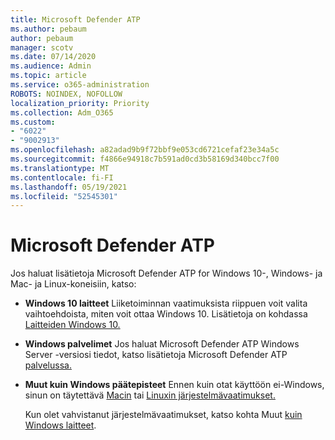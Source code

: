 ```yaml
---
title: Microsoft Defender ATP
ms.author: pebaum
author: pebaum
manager: scotv
ms.date: 07/14/2020
ms.audience: Admin
ms.topic: article
ms.service: o365-administration
ROBOTS: NOINDEX, NOFOLLOW
localization_priority: Priority
ms.collection: Adm_O365
ms.custom:
- "6022"
- "9002913"
ms.openlocfilehash: a82adad9b9f72bbf9e053cd6721cefaf23e34a5c
ms.sourcegitcommit: f4866e94918c7b591ad0cd3b58169d340bcc7f00
ms.translationtype: MT
ms.contentlocale: fi-FI
ms.lasthandoff: 05/19/2021
ms.locfileid: "52545301"
---
```

# <a name="onboarding-microsoft-defender-atp"></a>Microsoft Defender ATP

Jos haluat lisätietoja Microsoft Defender ATP for Windows 10-, Windows- ja Mac- ja Linux-koneisiin, katso: 

- **Windows 10 laitteet** Liiketoiminnan vaatimuksista riippuen voit valita vaihtoehdoista, miten voit ottaa Windows 10. Lisätietoja on kohdassa [Laitteiden Windows 10.](/windows/security/threat-protection/microsoft-defender-atp/configure-endpoints) 

- **Windows palvelimet** Jos haluat Microsoft Defender ATP Windows Server -versiosi tiedot, katso lisätietoja Microsoft Defender ATP [palvelussa.](/windows/security/threat-protection/microsoft-defender-atp/configure-server-endpoints)

- **Muut kuin Windows päätepisteet**  Ennen kuin otat käyttöön ei-Windows, sinun on täytettävä [Macin](/windows/security/threat-protection/microsoft-defender-atp/microsoft-defender-atp-mac#system-requirements) tai [Linuxin järjestelmävaatimukset.](/windows/security/threat-protection/microsoft-defender-atp/microsoft-defender-atp-linux#system-requirements)

    Kun olet vahvistanut järjestelmävaatimukset, katso kohta Muut [kuin Windows laitteet](/windows/security/threat-protection/microsoft-defender-atp/configure-endpoints-non-windows#onboarding-non-windows-machines).